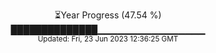 <p align="center">
⏳Year Progress (47.54 %) <br>
██████████████▁▁▁▁▁▁▁▁▁▁▁▁▁▁▁▁ <br>
<sub>Updated: Fri, 23 Jun 2023 12:36:25 GMT</sub>
</p>


